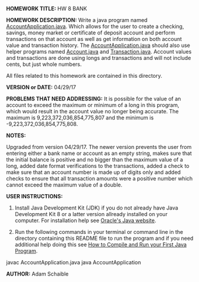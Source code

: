 **HOMEWORK TITLE:** HW 8 BANK

**HOMEWORK DESCRIPTION:**
Write a java program named [AccountApplication.java](https://github.com/AdamSchaible/MSU_Denver/blob/master/CS%201050%20Computer%20Science%201%20(Spring%202017)/HW%208%20BANK/AccountApplication.java). Which allows for the user to create a checking, savings, money market or certificate of deposit account and perform transactions on that account as well as get information on both account value and transaction history. The [AccountApplication.java](https://github.com/AdamSchaible/MSU_Denver/blob/master/CS%201050%20Computer%20Science%201%20(Spring%202017)/HW%208%20BANK/AccountApplication.java) should also use helper programs named [Account.java](https://github.com/AdamSchaible/MSU_Denver/blob/master/CS%201050%20Computer%20Science%201%20(Spring%202017)/HW%208%20BANK/Account.java) and [Transaction.java](https://github.com/AdamSchaible/MSU_Denver/blob/master/CS%201050%20Computer%20Science%201%20(Spring%202017)/HW%208%20BANK/Transaction.java). Account values and transactions are done using longs and transactions and will not include cents, but just whole numbers.

All files related to this homework are contained in this directory.

**VERSION or DATE:** 04/29/17

**PROBLEMS THAT NEED ADDRESSING:** It is possible for the value of an account to exceed the maximum or minimum of a long in this program, which would result in the account value no longer being accurate. The maximum is 9,223,372,036,854,775,807 and the minimum is -9,223,372,036,854,775,808.

**NOTES:**

Upgraded from version 04/29/17. The newer version prevents the user from entering either a bank name or account as an empty string, makes sure that the initial balance is positive and no bigger than the maximum value of a long, added date format verifications to the transactions, added a check to make sure that an account number is made up of digits only and added checks to ensure that all transaction amounts were a positive number which cannot exceed the maximum value of a double. 

**USER INSTRUCTIONS:** 

1) Install Java Development Kit (JDK) if you do not already have Java Development Kit 8 or a latter version allready installed on your computer. For installation help see [Oracle's Java website](https://www.oracle.com/java/technologies/javase-downloads.html).

2) Run the following commands in your terminal or command line in the directory containing this README file to run the program and if you need additional help doing this see [How to Compile and Run your First Java Program](https://beginnersbook.com/2013/05/first-java-program/).

javac AccountApplication.java
java AccountApplication

**AUTHOR:** Adam Schaible